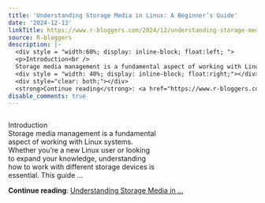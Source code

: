 ```yaml
---
title: 'Understanding Storage Media in Linux: A Beginner’s Guide'
date: '2024-12-13'
linkTitle: https://www.r-bloggers.com/2024/12/understanding-storage-media-in-linux-a-beginners-guide/
source: R-bloggers
description: |-
  <div style = "width:60%; display: inline-block; float:left; ">
  <p>Introduction<br />
  Storage media management is a fundamental aspect of working with Linux systems. Whether you’re a new Linux user or looking to expand your knowledge, understanding how to work with different storage devices is essential. This guide ...</p></div>
  <div style = "width: 40%; display: inline-block; float:right;"></div>
  <div style="clear: both;"></div>
  <strong>Continue reading</strong>: <a href="https://www.r-bloggers.com/2024/12/understanding-storage-media-in-linux-a-beginners-guide/">Understanding Storage Media in ...
disable_comments: true
---
```

<div style = "width:60%; display: inline-block; float:left; ">
<p>Introduction<br />
Storage media management is a fundamental aspect of working with Linux systems. Whether you’re a new Linux user or looking to expand your knowledge, understanding how to work with different storage devices is essential. This guide ...</p></div>
<div style = "width: 40%; display: inline-block; float:right;"></div>
<div style="clear: both;"></div>
<strong>Continue reading</strong>: <a href="https://www.r-bloggers.com/2024/12/understanding-storage-media-in-linux-a-beginners-guide/">Understanding Storage Media in ...